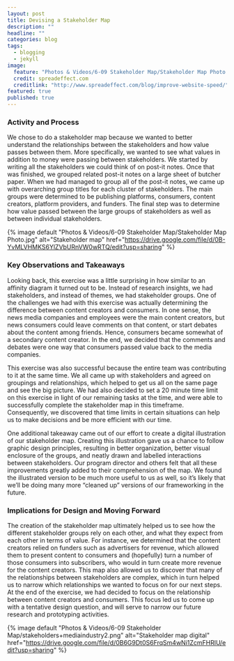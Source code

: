 ```yaml
---
layout: post
title: Devising a Stakeholder Map
description: ""
headline: ""
categories: blog
tags: 
  - blogging
  - jekyll
image: 
  feature: "Photos & Videos/6-09 Stakeholder Map/Stakeholder Map Photo.jpg"
  credit: spreadeffect.com
  creditlink: "http://www.spreadeffect.com/blog/improve-website-speed/"
featured: true
published: true
---
```


### Activity and Process

We chose to do a stakeholder map because we wanted to better understand the relationships between the stakeholders and how value passes between them. More specifically, we wanted to see what values in addition to money were passing between stakeholders. We started by writing all the stakeholders we could think of on post-it notes. Once that was finished, we grouped related post-it notes on a large sheet of butcher paper. When we had managed to group all of the post-it notes, we came up with overarching group titles for each cluster of stakeholders. The main groups were determined to be publishing platforms, consumers, content creators, platform providers, and funders. The final step was to determine how value passed between the large groups of stakeholders as well as between individual stakeholders.

{% image default "Photos & Videos/6-09 Stakeholder Map/Stakeholder Map Photo.jpg" alt="Stakeholder map" href="https://drive.google.com/file/d/0B-YvMLVHMKS6YlZVbURnVW0wRTQ/edit?usp=sharing" %}

### Key Observations and Takeaways

Looking back, this exercise was a little surprising in how similar to an affinity diagram it turned out to be. Instead of research insights, we had stakeholders, and instead of themes, we had stakeholder groups. One of the challenges we had with this exercise was actually determining the difference between content creators and consumers. In one sense, the news media companies and employees were the main content creators, but news consumers could leave comments on that content, or start debates about the content among friends. Hence, consumers became somewhat of a secondary content creator. In the end, we decided that the comments and debates were one way that consumers passed value back to the media companies.

This exercise was also successful because the entire team was contributing to it at the same time. We all came up with stakeholders and agreed on groupings and relationships, which helped to get us all on the same page and see the big picture. We had also decided to set a 20 minute time limit on this exercise in light of our remaining tasks at the time, and were able to successfully complete the stakeholder map in this timeframe. Consequently, we discovered that time limits in certain situations can help us to make decisions and be more efficient with our time.

One additional takeaway came out of our effort to create a digital illustration of our stakeholder map. Creating this illustration gave us a chance to follow graphic design principles, resulting in better organization, better visual enclosure of the groups, and neatly drawn and labelled interactions between stakeholders. Our program director and others felt that all these improvements greatly added to their comprehension of the map. We found the illustrated version to be much more useful to us as well, so it’s likely that we’ll be doing many more “cleaned up” versions of our frameworking in the future.

### Implications for Design and Moving Forward

The creation of the stakeholder map ultimately helped us to see how the different stakeholder groups rely on each other, and what they expect from each other in terms of value. For instance, we determined that the content creators relied on funders such as advertisers for revenue, which allowed them to present content to consumers and (hopefully) turn a number of those consumers into subscribers, who would in turn create more revenue for the content creators. This map also allowed us to discover that many of the relationships between stakeholders are complex, which in turn helped us to narrow which relationships we wanted to focus on for our next steps. At the end of the exercise, we had decided to focus on the relationship between content creators and consumers. This focus led us to come up with a tentative design question, and will serve to narrow our future research and prototyping activities.

{% image default "Photos & Videos/6-09 Stakeholder Map/stakeholders+mediaindustry2.png" alt="Stakeholder map digital" href="https://drive.google.com/file/d/0B6G9Dt0S6FrqSm4wNi1ZcmFHRlU/edit?usp=sharing" %}